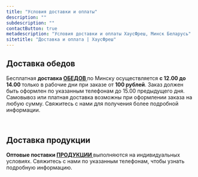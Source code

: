 ```yaml
---
title: "Условия доставки и оплаты"
description: ""
subdescription: ""
contactButton: true
metadescription: "Условия доставки и оплаты ХаусФреш, Минск Беларусь"
sitetitle: "Доставка и оплата | ХаусФреш"
---
```

<div class="row">
	<div class="col-lg-8 col-lg-offset-2 text-center text-primary">
		<h2 class="deliverySection">Доставка обедов</h2>
	</div>
</div>
<div class="row">
	<div class="col-lg-10 col-lg-offset-2 text-center">
		<p>
			Бесплатная <strong> доставка <a href="/lunch" title="Комплексные обеды: цены, описание"> ОБЕДОВ </a> </strong> по Минску осуществляется <b> с 12.00 до 14.00 </b> только в рабочие дни при заказе от <b>100 рублей</b>. Заказ должен быть оформлен по указанным телефонам до 15.00 предыдущего дня.
			<br>
			Самовывоз или платная доставка возможны при оформлении заказа на любую сумму. Свяжитесь с нами для получения более подробной информации.
		</p>
		<br>
	</div>
</div>
	
<div class="row">
	<div class="col-lg-8 col-lg-offset-2 text-center text-primary">
		<h2 class="deliverySection">Доставка продукции</h2>
	</div>
</div>
<div class="row">
	<div class="col-lg-10 col-lg-offset-2 text-center">
		<p>
			<strong> Оптовые поставки <a href="/production" title="Сэндвичи, булочки, чиабатта, салаты, выпечка, торты, комплексные обеды: цены, описание"> ПРОДУКЦИИ </a> </strong> выполняются на индивидуальных условиях. Свяжитесь с нами по указанным телефонам, чтобы узнать подробную информацию.
		</p>
		<br>
	</div>
</div>
<br>

